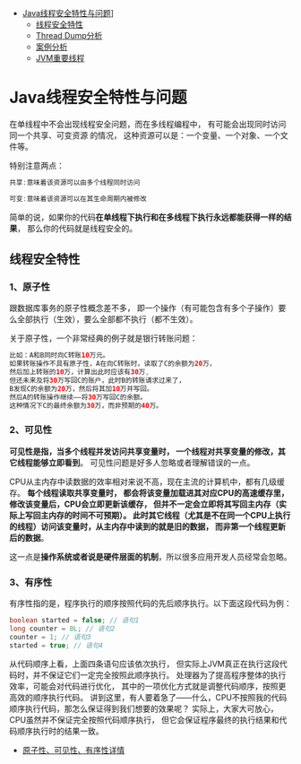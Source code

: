 <!-- GFM-TOC -->
*  [Java线程安全特性与问题](#Java线程安全特性与问题)]
    * [线程安全特性](#线程安全特性)
    * [Thread Dump分析](#Thread_Dump分析)
    * [案例分析](#案例分析)
    * [JVM重要线程](#JVM重要线程)
<!-- GFM-TOC -->

# Java线程安全特性与问题
在单线程中不会出现线程安全问题，而在多线程编程中，
有可能会出现同时访问同一个共享、可变资源 的情况，
这种资源可以是：一个变量、一个对象、一个文件等。

特别注意两点：
```java
共享:意味着该资源可以由多个线程同时访问

可变:意味着该资源可以在其生命周期内被修改
```

简单的说，如果你的代码**在单线程下执行和在多线程下执行永远都能获得一样的结果**，
那么你的代码就是线程安全的。

## 线程安全特性
### 1、原子性
跟数据库事务的原子性概念差不多，
即一个操作（有可能包含有多个子操作）要么全部执行（生效），要么全部都不执行（都不生效）。

关于原子性，一个非常经典的例子就是银行转账问题：

```java
比如：A和B同时向C转账10万元。
如果转账操作不具有原子性，A在向C转账时，读取了C的余额为20万，
然后加上转账的10万，计算出此时应该有30万,
但还未来及将30万写回C的账户，此时B的转账请求过来了，
B发现C的余额为20万，然后将其加10万并写回。
然后A的转账操作继续——将30万写回C的余额。
这种情况下C的最终余额为30万，而非预期的40万。
```

### 2、可见性
**可见性是指，当多个线程并发访问共享变量时，
一个线程对共享变量的修改，其它线程能够立即看到**。
可见性问题是好多人忽略或者理解错误的一点。

CPU从主内存中读数据的效率相对来说不高，现在主流的计算机中，都有几级缓存。
**每个线程读取共享变量时，
都会将该变量加载进其对应CPU的高速缓存里，
修改该变量后，CPU会立即更新该缓存，
但并不一定会立即将其写回主内存（实际上写回主内存的时间不可预期）。
此时其它线程（尤其是不在同一个CPU上执行的线程）访问该变量时，从主内存中读到的就是旧的数据，
而非第一个线程更新后的数据**。

这一点是**操作系统或者说是硬件层面的机制**，所以很多应用开发人员经常会忽略。

### 3、有序性
有序性指的是，程序执行的顺序按照代码的先后顺序执行。以下面这段代码为例：

```java
boolean started = false; // 语句1
long counter = 0L; // 语句2
counter = 1; // 语句3
started = true; // 语句4
```
从代码顺序上看，上面四条语句应该依次执行，
但实际上JVM真正在执行这段代码时，并不保证它们一定完全按照此顺序执行。
处理器为了提高程序整体的执行效率，可能会对代码进行优化，
其中的一项优化方式就是调整代码顺序，按照更高效的顺序执行代码。
讲到这里，有人要着急了——什么，CPU不按照我的代码顺序执行代码，那怎么保证得到我们想要的效果呢？
实际上，大家大可放心，CPU虽然并不保证完全按照代码顺序执行，
但它会保证程序最终的执行结果和代码顺序执行时的结果一致。

- [原子性、可见性、有序性详情](https://github.com/DuHouAn/ConcurrencyNotes/blob/master/notes/%E7%BA%BF%E7%A8%8B%E5%AE%89%E5%85%A8%E6%80%A7.md)

